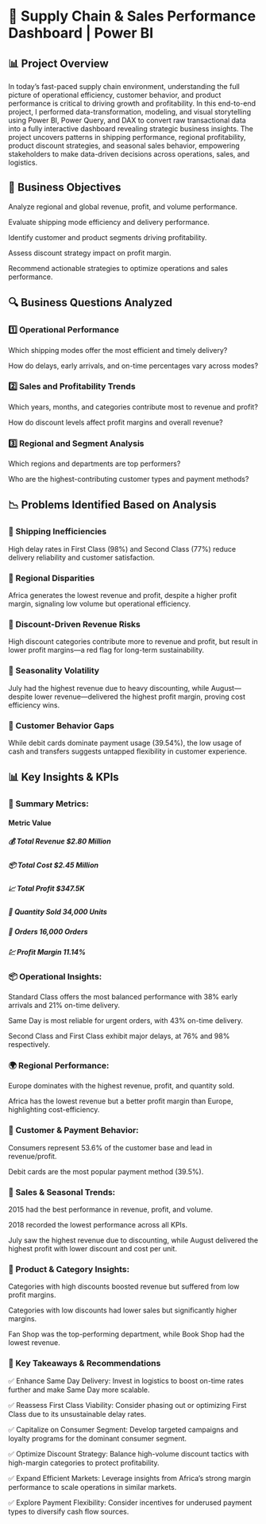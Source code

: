 # 🚚  Supply Chain & Sales Performance Dashboard | Power BI
 ## 📊  Project Overview
 In today’s fast-paced supply chain environment, understanding the full picture of operational efficiency, customer behavior, and product performance is critical to driving growth and profitability. In this end-to-end project, I performed data-transformation, modeling, and visual storytelling using Power BI, Power Query, and DAX to convert raw transactional data into a fully interactive dashboard revealing strategic business insights.
The project uncovers patterns in shipping performance, regional profitability, product discount strategies, and seasonal sales behavior, empowering stakeholders to make data-driven decisions across operations, sales, and logistics.

## 💼 Business Objectives
Analyze regional and global revenue, profit, and volume performance.

Evaluate shipping mode efficiency and delivery performance.

Identify customer and product segments driving profitability.

Assess discount strategy impact on profit margin.

Recommend actionable strategies to optimize operations and sales performance.

## 🔍 Business Questions Analyzed
### 1️⃣ Operational Performance
Which shipping modes offer the most efficient and timely delivery?

How do delays, early arrivals, and on-time percentages vary across modes?

### 2️⃣ Sales and Profitability Trends
Which years, months, and categories contribute most to revenue and profit?

How do discount levels affect profit margins and overall revenue?

### 3️⃣ Regional and Segment Analysis
Which regions and departments are top performers?

Who are the highest-contributing customer types and payment methods?

## 📉 Problems Identified Based on Analysis
### 🔴 Shipping Inefficiencies
High delay rates in First Class (98%) and Second Class (77%) reduce delivery reliability and customer satisfaction.

### 🔴 Regional Disparities
Africa generates the lowest revenue and profit, despite a higher profit margin, signaling low volume but operational efficiency.

### 🔴 Discount-Driven Revenue Risks
High discount categories contribute more to revenue and profit, but result in lower profit margins—a red flag for long-term sustainability.

### 🔴 Seasonality Volatility
July had the highest revenue due to heavy discounting, while August—despite lower revenue—delivered the highest profit margin, proving cost efficiency wins.

### 🔴 Customer Behavior Gaps
While debit cards dominate payment usage (39.54%), the low usage of cash and transfers suggests untapped flexibility in customer experience.

## 📊 Key Insights & KPIs
### 📌 Summary Metrics:
#### Metric	Value
##### 💰 Total Revenue	$2.80 Million
##### 📦 Total Cost	$2.45 Million
##### 📈 Total Profit	$347.5K
##### 🔢 Quantity Sold	34,000 Units
##### 📄 Orders	16,000 Orders
##### 💹 Profit Margin	11.14%

### 📦 Operational Insights:
Standard Class offers the most balanced performance with 38% early arrivals and 21% on-time delivery.

Same Day is most reliable for urgent orders, with 43% on-time delivery.

Second Class and First Class exhibit major delays, at 76% and 98% respectively.

### 🌍 Regional Performance:
Europe dominates with the highest revenue, profit, and quantity sold.

Africa has the lowest revenue but a better profit margin than Europe, highlighting cost-efficiency.

### 👥 Customer & Payment Behavior:
Consumers represent 53.6% of the customer base and lead in revenue/profit.

Debit cards are the most popular payment method (39.5%).

### 📅 Sales & Seasonal Trends:
2015 had the best performance in revenue, profit, and volume.

2018 recorded the lowest performance across all KPIs.

July saw the highest revenue due to discounting, while August delivered the highest profit with lower discount and cost per unit.

### 🛒 Product & Category Insights:
Categories with high discounts boosted revenue but suffered from low profit margins.

Categories with low discounts had lower sales but significantly higher margins.

Fan Shop was the top-performing department, while Book Shop had the lowest revenue.

### 🎯 Key Takeaways & Recommendations
✅ Enhance Same Day Delivery: Invest in logistics to boost on-time rates further and make Same Day more scalable.

✅ Reassess First Class Viability: Consider phasing out or optimizing First Class due to its unsustainable delay rates.

✅ Capitalize on Consumer Segment: Develop targeted campaigns and loyalty programs for the dominant consumer segment.

✅ Optimize Discount Strategy: Balance high-volume discount tactics with high-margin categories to protect profitability.

✅ Expand Efficient Markets: Leverage insights from Africa’s strong margin performance to scale operations in similar markets.

✅ Explore Payment Flexibility: Consider incentives for underused payment types to diversify cash flow sources.



